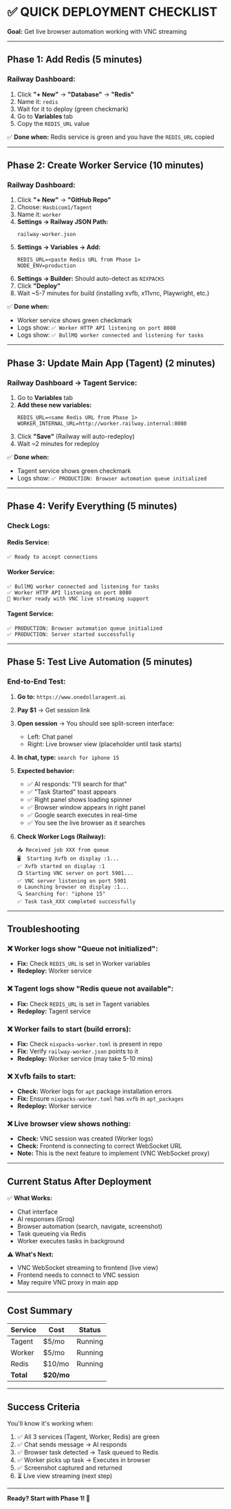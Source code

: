 # ✅ QUICK DEPLOYMENT CHECKLIST

**Goal:** Get live browser automation working with VNC streaming

---

## **Phase 1: Add Redis (5 minutes)**

### **Railway Dashboard:**
1. Click **"+ New"** → **"Database"** → **"Redis"**
2. Name it: `redis`
3. Wait for it to deploy (green checkmark)
4. Go to **Variables** tab
5. Copy the `REDIS_URL` value

✅ **Done when:** Redis service is green and you have the `REDIS_URL` copied

---

## **Phase 2: Create Worker Service (10 minutes)**

### **Railway Dashboard:**
1. Click **"+ New"** → **"GitHub Repo"**
2. Choose: `Hasbicom1/Tagent`
3. Name it: `worker`
4. **Settings → Railway JSON Path:**
   ```
   railway-worker.json
   ```
5. **Settings → Variables → Add:**
   ```
   REDIS_URL=<paste Redis URL from Phase 1>
   NODE_ENV=production
   ```
6. **Settings → Builder:** Should auto-detect as `NIXPACKS`
7. Click **"Deploy"**
8. Wait ~5-7 minutes for build (installing xvfb, x11vnc, Playwright, etc.)

✅ **Done when:** 
- Worker service shows green checkmark
- Logs show: `✅ Worker HTTP API listening on port 8080`
- Logs show: `✅ BullMQ worker connected and listening for tasks`

---

## **Phase 3: Update Main App (Tagent) (2 minutes)**

### **Railway Dashboard → Tagent Service:**
1. Go to **Variables** tab
2. **Add these new variables:**
   ```
   REDIS_URL=<same Redis URL from Phase 1>
   WORKER_INTERNAL_URL=http://worker.railway.internal:8080
   ```
3. Click **"Save"** (Railway will auto-redeploy)
4. Wait ~2 minutes for redeploy

✅ **Done when:** 
- Tagent service shows green checkmark
- Logs show: `✅ PRODUCTION: Browser automation queue initialized`

---

## **Phase 4: Verify Everything (5 minutes)**

### **Check Logs:**

#### **Redis Service:**
```
✅ Ready to accept connections
```

#### **Worker Service:**
```
✅ BullMQ worker connected and listening for tasks
✅ Worker HTTP API listening on port 8080
🎯 Worker ready with VNC live streaming support
```

#### **Tagent Service:**
```
✅ PRODUCTION: Browser automation queue initialized
✅ PRODUCTION: Server started successfully
```

---

## **Phase 5: Test Live Automation (5 minutes)**

### **End-to-End Test:**

1. **Go to:** `https://www.onedollaragent.ai`
2. **Pay $1** → Get session link
3. **Open session** → You should see split-screen interface:
   - Left: Chat panel
   - Right: Live browser view (placeholder until task starts)
4. **In chat, type:** `search for iphone 15`
5. **Expected behavior:**
   - ✅ AI responds: "I'll search for that"
   - ✅ "Task Started" toast appears
   - ✅ Right panel shows loading spinner
   - ✅ Browser window appears in right panel
   - ✅ Google search executes in real-time
   - ✅ You see the live browser as it searches

6. **Check Worker Logs (Railway):**
   ```
   📥 Received job XXX from queue
   🖥️  Starting Xvfb on display :1...
   ✅ Xvfb started on display :1
   📺 Starting VNC server on port 5901...
   ✅ VNC server listening on port 5901
   🌐 Launching browser on display :1...
   🔍 Searching for: "iphone 15"
   ✅ Task task_XXX completed successfully
   ```

---

## **Troubleshooting**

### **❌ Worker logs show "Queue not initialized":**
- **Fix:** Check `REDIS_URL` is set in Worker variables
- **Redeploy:** Worker service

### **❌ Tagent logs show "Redis queue not available":**
- **Fix:** Check `REDIS_URL` is set in Tagent variables
- **Redeploy:** Tagent service

### **❌ Worker fails to start (build errors):**
- **Fix:** Check `nixpacks-worker.toml` is present in repo
- **Fix:** Verify `railway-worker.json` points to it
- **Redeploy:** Worker service (may take 5-10 mins)

### **❌ Xvfb fails to start:**
- **Check:** Worker logs for `apt` package installation errors
- **Fix:** Ensure `nixpacks-worker.toml` has `xvfb` in `apt_packages`
- **Redeploy:** Worker service

### **❌ Live browser view shows nothing:**
- **Check:** VNC session was created (Worker logs)
- **Check:** Frontend is connecting to correct WebSocket URL
- **Note:** This is the next feature to implement (VNC WebSocket proxy)

---

## **Current Status After Deployment**

✅ **What Works:**
- Chat interface
- AI responses (Groq)
- Browser automation (search, navigate, screenshot)
- Task queueing via Redis
- Worker executes tasks in background

⚠️ **What's Next:**
- VNC WebSocket streaming to frontend (live view)
- Frontend needs to connect to VNC session
- May require VNC proxy in main app

---

## **Cost Summary**

| Service | Cost | Status |
|---------|------|--------|
| Tagent | $5/mo | Running |
| Worker | $5/mo | Running |
| Redis | $10/mo | Running |
| **Total** | **$20/mo** | |

---

## **Success Criteria**

You'll know it's working when:
1. ✅ All 3 services (Tagent, Worker, Redis) are green
2. ✅ Chat sends message → AI responds
3. ✅ Browser task detected → Task queued to Redis
4. ✅ Worker picks up task → Executes in browser
5. ✅ Screenshot captured and returned
6. ⏳ Live view streaming (next step)

---

**Ready? Start with Phase 1! 🚀**

